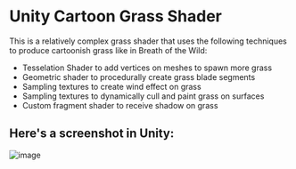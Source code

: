 # Unity Cartoon Grass Shader

This is a relatively complex grass shader that uses the following techniques to produce cartoonish grass like in Breath of the Wild:
* Tesselation Shader to add vertices on meshes to spawn more grass
* Geometric shader to procedurally create grass blade segments
* Sampling textures to create wind effect on grass
* Sampling textures to dynamically cull and paint grass on surfaces
* Custom fragment shader to receive shadow on grass

## Here's a screenshot in Unity:
![image](https://github.com/lolxu/CartoonGrassShader/assets/14366340/ce42c005-9d83-4174-85b0-ce4ca6767f43)


